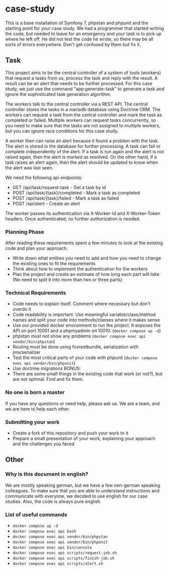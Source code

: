 # case-study
This is a base installation of Symfony 7, phpstan and phpunit and the starting point for your case study. We had a programmer
that started writing the code, but needed to leave for an emergency and your task is to pick up where he left off. He
did not test the code he wrote, so there may be all sorts of errors everywhere. Don't get confused by them but fix it.

## Task
This project aims to be the central controller of a system of tools (workers) that request a tasks from us, process the task and
reply with the result. A result can be an alert that needs to be further processed. For this case study, we just use 
the command "app:generate-task" to generate a task and ignore the sophisticated task generation algorithm.

The workers talk to the central controller via a REST API. The central controller stores the tasks in a mariadb database
using Doctrine ORM. The workers can request a task from the central controller and mark the task as completed or failed.
Multiple workers can request tasks concurrently, so you need to make sure that the tasks are not assigned to multiple workers,
but you can ignore race conditions for this case study.

A worker then can raise an alert because it found a problem with the task. The alert is stored in the database for
further processing. A task can fail or complete independently of the alert. If a task is run again and the alert is not raised
again, then the alert is marked as resolved. On the other hand, if a task raises an alert again, then the alert should be updated to
know when the alert was last seen.

We need the following api endpoints:
- GET  /api/task/request-task - Get a task by id
- POST /api/task/{task}/completed - Mark a task as completed
- POST /api/task/{task}/failed - Mark a task as failed
- POST /api/alert - Create an alert

The worker passes its authentication via X-Worker-Id and X-Worker-Token headers. Once authenticated, no further authorization is needed.


### Planning Phase
After reading these requirements spent a few minutes to look at the existing code and plan your approach.
- Write down what entities you need to add and how you need to change the existing ones to fit the requirements
- Think about how to implement the authentication for the workers
- Plan the project and create an estimate of how long each part will take (No need to split it into more than two or three parts)

### Technical Requirements
- Code needs to explain itself. Comment where necessary but don't overdo it
- Code readability is important. Use meaningful variable/class/method names and split your code into methods/classes where it makes sense
- Use our provided docker environment to run the project. It exposes the API on port 10001 and a phpmyadmin on 10010. (`docker compose up -d`)
- phpstan must not show any problems (`docker compose exec api vendor/bin/phpstan`)
- Routing must be done using fosrestbundle, serialization with jms/serializer
- Test the most critical parts of your code with phpunit (`docker compose exec api vendor/bin/phpunit`)
- Use doctrine migrations
BONUS:
- There are some small things in the existing code that work (or not?), but are not optimal. Find and fix them.


### No one is born a master
If you have any questions or need help, please ask us. We are a team, and we are here to help each other.

### Submitting your work
- Create a fork of this repository and push your work to it
- Prepare a small presentation of your work, explaining your approach and the challenges you faced


## Other
### Why is this document in english?
We are mostly speaking german, but we have a few non-german speaking colleagues.
To make sure that you are able to understand instructions and communicate with everyone, we decided to use english for our case studies.
Also, the code is always pure english.

### List of useful commands
- `docker compose up -d`
- `docker compose exec api bash`
- `docker compose exec api vendor/bin/phpstan`
- `docker compose exec api vendor/bin/phpunit`
- `docker compose exec api bin/console`
- `docker compose exec api scripts/request-job.sh`
- `docker compose exec api scripts/finish-job.sh`
- `docker compose exec api scripts/alert.sh`
